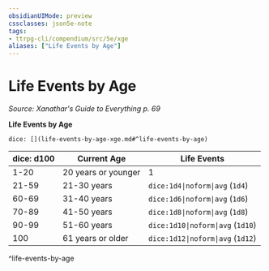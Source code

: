 ```yaml
---
obsidianUIMode: preview
cssclasses: json5e-note
tags:
- ttrpg-cli/compendium/src/5e/xge
aliases: ["Life Events by Age"]
---
```

# Life Events by Age
*Source: Xanathar's Guide to Everything p. 69* 

**Life Events by Age**

`dice: [](life-events-by-age-xge.md#^life-events-by-age)`

| dice: d100 | Current Age | Life Events |
|------------|-------------|-------------|
| 1-20 | 20 years or younger | 1 |
| 21-59 | 21-30 years | `dice:1d4\|noform\|avg` (`1d4`) |
| 60-69 | 31-40 years | `dice:1d6\|noform\|avg` (`1d6`) |
| 70-89 | 41-50 years | `dice:1d8\|noform\|avg` (`1d8`) |
| 90-99 | 51-60 years | `dice:1d10\|noform\|avg` (`1d10`) |
| 100 | 61 years or older | `dice:1d12\|noform\|avg` (`1d12`) |
^life-events-by-age
